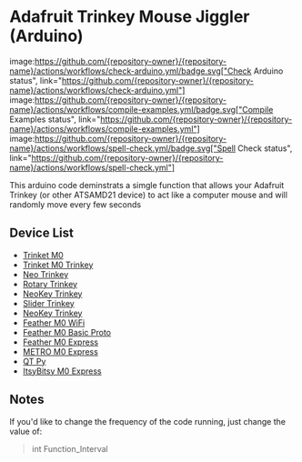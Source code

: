 # Adafruit Trinkey Mouse Jiggler (Arduino)
 image:https://github.com/{repository-owner}/{repository-name}/actions/workflows/check-arduino.yml/badge.svg["Check Arduino status", link="https://github.com/{repository-owner}/{repository-name}/actions/workflows/check-arduino.yml"]
image:https://github.com/{repository-owner}/{repository-name}/actions/workflows/compile-examples.yml/badge.svg["Compile Examples status", link="https://github.com/{repository-owner}/{repository-name}/actions/workflows/compile-examples.yml"]
image:https://github.com/{repository-owner}/{repository-name}/actions/workflows/spell-check.yml/badge.svg["Spell Check status", link="https://github.com/{repository-owner}/{repository-name}/actions/workflows/spell-check.yml"]

 This arduino code deminstrats a simgle function that allows your Adafruit Trinkey (or other ATSAMD21 device) to act like a computer mouse and will randomly move every few seconds

## Device List
* [Trinket M0](https://www.adafruit.com/product/3500)
* [Trinket M0 Trinkey](https://www.adafruit.com/product/5022)
* [Neo Trinkey](https://www.adafruit.com/product/4870)
* [Rotary Trinkey](https://www.adafruit.com/product/4964)
* [NeoKey Trinkey](https://www.adafruit.com/product/5020)
* [Slider Trinkey](https://www.adafruit.com/product/5021)
* [NeoKey Trinkey](https://www.adafruit.com/product/5020)
* [Feather M0 WiFi](https://www.adafruit.com/product/3010)
* [Feather M0 Basic Proto](https://www.adafruit.com/product/2772)
* [Feather M0 Express](https://www.adafruit.com/product/3403)
* [METRO M0 Express](https://www.adafruit.com/product/3505)
* [QT Py](https://www.adafruit.com/product/4600)
* [ItsyBitsy M0 Express](https://www.adafruit.com/product/3727)

## Notes
If you'd like to change the frequency of the code running, just change the value of: 
> int Function_Interval